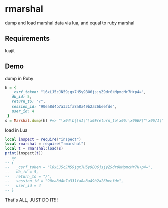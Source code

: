 rmarshal
========

dump and load marshal data via lua, and equal to ruby marshal

## Requirements

luajit

## Demo

dump in Ruby

```ruby
h = {
   _csrf_token: "l6xLJ5cJN59jgx7H5y9BO6jsjyZ9dr0kMpmcMr7H+p4=",
   db_id: 5,
   return_to: "/",
   session_id: "90ea8d4b7a331fa8a8a49b2a26beefde",
   user_id: 4
 }
s = Marshal.dump(h) #=> "\x04\b{\nI\"\x0Ereturn_to\x06:\x06EF\"\x06/I\"\x0Fsession_id\x06;\x00FI\"%90ea8d4b7a331fa8a8a49b2a26beefde\x06;\x00TI\"\x10_csrf_token\x06;\x00FI\"1l6xLJ5cJN59jgx7H5y9BO6jsjyZ9dr0kMpmcMr7H+p4=\x06;\x00FI\"\fuser_id\x06;\x00Fi\tI\"\ndb_id\x06;\x00Fi\n7"
```

load in Lua

```lua
local inspect = require("inspect")
local rmarshal = require("rmarshal")
local t = rmarshal:load(s)
print(inspect(t))
-- =>
-- {
--   _csrf_token = "l6xLJ5cJN59jgx7H5y9BO6jsjyZ9dr0kMpmcMr7H+p4=",
--   db_id = 5,
--   return_to = "/",
--   session_id = "90ea8d4b7a331fa8a8a49b2a26beefde",
--   user_id = 4
-- }
```

That's ALL, JUST DO IT!!!

